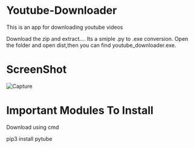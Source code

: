 # Youtube-Downloader

This is an app for downloading youtube videos

Download the zip and extract....
Its a smiple .py to .exe conversion.
Open the folder and open dist,then you can find youtube_downloader.exe.

# ScreenShot 
![Capture](https://user-images.githubusercontent.com/92664795/142802159-a7463e32-050f-4ece-92a9-46194c6c156d.PNG)


# Important Modules To Install

Download using cmd

pip3 install pytube
